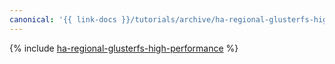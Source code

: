 ```yaml
---
canonical: '{{ link-docs }}/tutorials/archive/ha-regional-glusterfs-high-performance'
---
```


{% include [ha-regional-glusterfs-high-performance](../../_tutorials/archive/ha-regional-glusterfs-high-performance.md) %}
